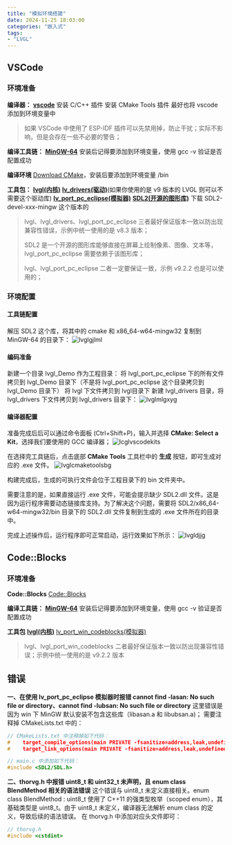 ```yaml
---
title: "模拟环境搭建"
date: 2024-11-25 18:03:00
categories: "嵌入式"
tags: 
- "LVGL"
---
```


## VSCode

### 环境准备

**编译器：**
[**vscode**](https://code.visualstudio.com/Download#)
安装 C/C++  插件
安装 CMake Tools 插件
最好也将 vscode 添加到环境变量中

> 如果 VSCode 中使用了 ESP-IDF 插件可以先禁用掉，防止干扰；实际不影响，但是会存在一些不必要的警告；

**编译工具链：**
[**MinGW-64**](https://github.com/niXman/mingw-builds-binaries/releases)
安装后记得要添加到环境变量，使用  gcc -v 验证是否配置成功

**编译环境**
[Download CMake](https://cmake.org/download/)，安装后要添加到环境变量 /bin

**工具包：**
[**lvgl(内核)**](https://github.com/lvgl/lvgl)
[**lv_drivers(驱动)**](https://github.com/lvgl/lv_drivers)(如果你使用的是 v9 版本的 LVGL 则可以不需要这个驱动库)
[**lv_port_pc_eclipse(模拟器)**](https://github.com/lvgl/lv_port_pc_eclipse)
[**SDL2(开源的图形库)**](https://github.com/libsdl-org/SDL) 下载 SDL2-devel-xxx-mingw 这个版本的

> lvgl、lvgl_drivers、lvgl_port_pc_eclipse 三者最好保证版本一致以防出现兼容性错误，示例中统一使用的是 v8.3 版本；
>
> SDL2 是一个开源的图形库能够直接在屏幕上绘制像素、图像、文本等，lvgl_port_pc_eclipse 需要依赖于该图形库；
>
> lvgl、lvgl_port_pc_eclipse 二者一定要保证一致，示例 v9.2.2 也是可以使用的；

### 环境配置

#### 工具链配置

解压 SDL2 这个库，将其中的 cmake 和 x86_64-w64-mingw32 复制到 MinGW-64 的目录下：
![lvglgjlml](/public/image/Embedded/LVGL/lvglgjlml.png)

#### 编码准备

新建一个目录 lvgl_Demo 作为工程目录：
将 lvgl_port_pc_eclipse 下的所有文件拷贝到 lvgl_Demo  目录下（不是将 lvgl_port_pc_eclipse 这个目录拷贝到 lvgl_Demo 目录下）
将 lvgl 下文件拷贝到 lvgl目录下
新建 lvgl_drivers 目录，将 lvgl_drivers 下文件拷贝到 lvgl_drivers 目录下：
![lvglmlgxyg](/public/image/Embedded/LVGL/lvglmlgxyg.png)

#### 编译器配置

准备完成后后可以通过命令面板 (Ctrl+Shift+P)，输入并选择 **CMake: Select a Kit**，选择我们要使用的 GCC 编译器；
![lcglvscodekits](/public/image/Embedded/LVGL/lcglvscodekits.png)

在选择完工具链后，点击底部 **CMake Tools** 工具栏中的 **生成** 按钮，即可生成对应的 .exe 文件。
![lvglcmaketoolsbg](/public/image/Embedded/LVGL/lvglcmaketoolsbg.png)

构建完成后，生成的可执行文件会位于工程目录下的 bin 文件夹中。

需要注意的是，如果直接运行 .exe 文件，可能会提示缺少 SDL2.dll 文件。这是因为运行程序需要动态链接库支持。为了解决这个问题，需要将 SDL2/x86_64-w64-mingw32/bin 目录下的 SDL2.dll 文件复制到生成的 .exe 文件所在的目录中。

完成上述操作后，运行程序即可正常启动，运行效果如下所示：
![lvgldjjg](/public/image/Embedded/LVGL/lvgldjjg.png)

## Code::Blocks

### 环境准备

**Code::Blocks**
[ Code::Blocks](https://www.codeblocks.org/downloads/)

**编译工具链：**
[**MinGW-64**](https://github.com/niXman/mingw-builds-binaries/releases)
安装后记得要添加到环境变量，使用  gcc -v 验证是否配置成功

**工具包**
[**lvgl(内核)**](https://github.com/lvgl/lvgl)
[lv_port_win_codeblocks(模拟器)](https://github.com/lvgl/lv_port_win_codeblocks)

> lvgl、lvgl_port_win_codeblocks 二者最好保证版本一致以防出现兼容性错误；示例中统一使用的是 v9.2.2 版本

## 错误

**一、在使用 lv_port_pc_eclipse 模拟器时报错 cannot find -lasan: No such file or directory、cannot find -lubsan: No such file or directory**
这里错误是因为 win 下 MinGW 默认安装不包含这些库（libasan.a 和 libubsan.a)；
需要注释掉 CMakeLists.txt 中的：

```c
// CMakeLists.txt 中注释掉如下代码：
#    target_compile_options(main PRIVATE -fsanitize=address,leak,undefined)
#    target_link_options(main PRIVATE -fsanitize=address,leak,undefined)

// main.c 中添加如下代码：
#include <SDL2/SDL.h>
```

**二、thorvg.h 中报错 uint8_t 和 uint32_t 未声明，且 enum class BlendMethod 相关的语法错误**
这个错误与 uint8_t 未定义直接相关。enum class BlendMethod : uint8_t 使用了 C++11 的强类型枚举（scoped enum），其基础类型是 uint8_t。由于 uint8_t 未定义，编译器无法解析 enum class 的定义，导致后续的语法错误。
在 thorvg.h 中添加对应头文件即可：

```c
// thorvg.h
#include <cstdint>
```

